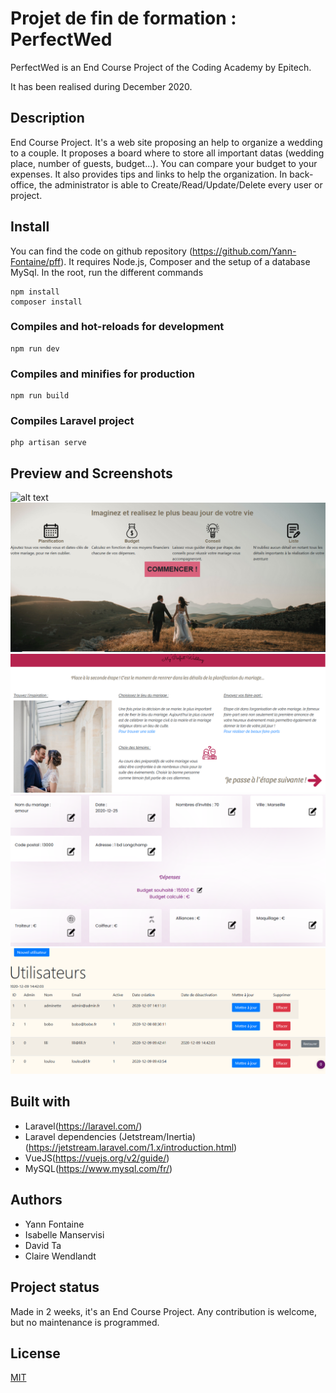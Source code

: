 # Projet de fin de formation : PerfectWed

PerfectWed is an End Course Project of the Coding Academy by Epitech.

It has been realised during December 2020.

## Description
End Course Project.
It's a web site proposing an help to organize a wedding to a couple.
It proposes a board where to store all important datas (wedding place, number of guests, budget...). You can compare your budget to your expenses.
It also provides tips and links to help the organization.
In back-office, the administrator is able to Create/Read/Update/Delete every user or project.

## Install
You can find the code on github repository (https://github.com/Yann-Fontaine/pff). 
It requires Node.js, Composer and the setup of a database MySql.
In the root, run the different commands
```
npm install
composer install
```

### Compiles and hot-reloads for development
```
npm run dev
```

### Compiles and minifies for production
```
npm run build
```

### Compiles Laravel project
```
php artisan serve
```

## Preview and Screenshots
![alt text](https://i.ibb.co/zXYFCQx/output-M0-FBBB.gif)
![](public/Screen1.png)
![](public/Screen2.png)
![](public/Screen3.png)
![](public/Screen.png)

## Built with
- Laravel(https://laravel.com/)
- Laravel dependencies (Jetstream/Inertia)(https://jetstream.laravel.com/1.x/introduction.html)
- VueJS(https://vuejs.org/v2/guide/)
- MySQL(https://www.mysql.com/fr/)

## Authors
- Yann Fontaine
- Isabelle Manservisi  
- David Ta  
- Claire Wendlandt

## Project status
Made in 2 weeks, it's an End Course Project. 
Any contribution is welcome, but no maintenance is programmed.

## License
[MIT](https://choosealicense.com/licenses/mit/)
